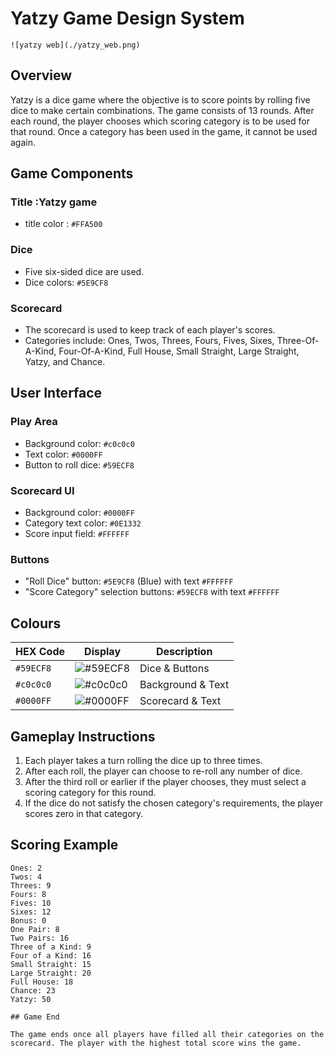 # Yatzy Game Design System

`![yatzy web](./yatzy_web.png)`
## Overview
Yatzy is a dice game where the objective is to score points by rolling five dice to make certain combinations. The game consists of 13 rounds. After each round, the player chooses which scoring category is to be used for that round. Once a category has been used in the game, it cannot be used again.

## Game Components

### Title :Yatzy game
- title color : `#FFA500`

### Dice
- Five six-sided dice are used.
- Dice colors: `#5E9CF8`

### Scorecard
- The scorecard is used to keep track of each player's scores.
- Categories include: Ones, Twos, Threes, Fours, Fives, Sixes, Three-Of-A-Kind, Four-Of-A-Kind, Full House, Small Straight, Large Straight, Yatzy, and Chance.

## User Interface

### Play Area
- Background color: `#c0c0c0` 
- Text color: `#0000FF` 
- Button to roll dice: `#59ECF8` 

### Scorecard UI
- Background color: `#0000FF` 
- Category text color: `#0E1332` 
- Score input field: `#FFFFFF`

### Buttons
- "Roll Dice" button: `#5E9CF8` (Blue) with text `#FFFFFF`
- "Score Category" selection buttons: `#59ECF8`  with text `#FFFFFF` 

## Colours

| HEX Code  | Display                                                                 | Description       |
|-----------|-------------------------------------------------------------------------|-------------------|
| `#59ECF8` | ![#59ECF8](https://via.placeholder.com/15/59ECF8/59ECF8.png)             | Dice & Buttons    |
| `#c0c0c0` | ![#c0c0c0](https://via.placeholder.com/15/0E1332/0E1332.png)             | Background & Text |
| `#0000FF` | ![#0000FF](https://via.placeholder.com/15/F6F8FC/F6F8FC.png)             | Scorecard & Text  |

## Gameplay Instructions

1. Each player takes a turn rolling the dice up to three times.
2. After each roll, the player can choose to re-roll any number of dice.
3. After the third roll or earlier if the player chooses, they must select a scoring category for this round.
4. If the dice do not satisfy the chosen category's requirements, the player scores zero in that category.

## Scoring Example

```plaintext
Ones: 2
Twos: 4
Threes: 9
Fours: 8
Fives: 10
Sixes: 12
Bonus: 0
One Pair: 8
Two Pairs: 16
Three of a Kind: 9
Four of a Kind: 16
Small Straight: 15
Large Straight: 20
Full House: 18
Chance: 23
Yatzy: 50

## Game End

The game ends once all players have filled all their categories on the scorecard. The player with the highest total score wins the game.

